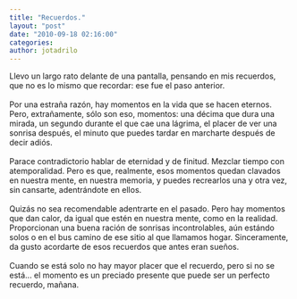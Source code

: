 ```yaml
---
title: "Recuerdos."
layout: "post"
date: "2010-09-18 02:16:00"
categories: 
author: jotadrilo
---
```


<div class="css-full-post-content js-full-post-content">
Llevo un largo rato delante de una pantalla, pensando en mis recuerdos, que no es lo mismo que recordar: ese fue el paso anterior.<br /><br />Por una estraña razón, hay momentos en la vida que se hacen eternos. Pero, extrañamente, sólo son eso, momentos: una décima que dura una mirada, un segundo durante el que cae una lágrima, el placer de ver una sonrisa después, el minuto que puedes tardar en marcharte después de decir adiós.<br /><br />Parace contradictorio hablar de eternidad y de finitud. Mezclar tiempo con atemporalidad. Pero es que, realmente, esos momentos quedan clavados en nuestra mente, en nuestra memoria, y puedes recrearlos una y otra vez, sin cansarte, adentrándote en ellos.<br /><br />Quizás no sea recomendable adentrarte en el pasado. Pero hay momentos que dan calor, da igual que estén en nuestra mente, como en la realidad. Proporcionan una buena ración de sonrisas incontrolables, aún estándo solos o en el bus camino de ese sitio al que llamamos hogar. Sinceramente, da gusto acordarte de esos recuerdos que antes eran sueños.<br /><br />Cuando se está solo no hay mayor placer que el recuerdo, pero si no se está... el momento es un preciado presente que puede ser un perfecto recuerdo, mañana.
</div>
